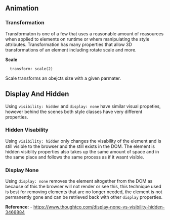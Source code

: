 ## Animation 

### Transformation 

Transformaton is one of a few that uses a reasonable amount of reasources when applied to elements on runtime or whem manipulating the style attributes. Transformation has many properties that allow 3D transformations of an element including rotate scale and more.

**Scale** 

```
  transform: scale(2)
```

Scale transforms an obejcts size with a given parmater.

## Display And Hidden

Using `visibility: hidden` and `display: none` have similar visual propeties, however behind the scenes both style classes have very different properties.

### Hidden Visability

Using `visibility: hidden` only changes the visability of the element and is still visible to the browser and the still exists in the DOM. The element is hidden visiblity properties also takes up the same amount of space and in the same place and follows the same process as if it wasnt visible.

### Display None 

Using `display: none` removes the element altogether from the DOM as because of this the browser will not render or see this, this technique used is best for removing elements that are no longer needed, the element is not permanently gone and can be retrieved back with other `display` properties. 

**Reference:** - https://www.thoughtco.com/display-none-vs-visibility-hidden-3466884
